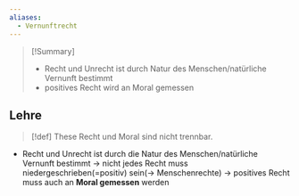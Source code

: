 ```yaml
---
aliases:
  - Vernunftrecht
---
```

>[!Summary]
>- Recht und Unrecht ist durch Natur des Menschen/natürliche Vernunft bestimmt
>- positives Recht wird an Moral gemessen
## Lehre
>[!def] These
>Recht und Moral sind nicht trennbar.

- Recht und Unrecht ist durch die Natur des Menschen/natürliche Vernunft bestimmt
-> nicht jedes Recht muss niedergeschrieben(=positiv) sein(-> Menschenrechte)
-> positives Recht muss auch an **Moral gemessen** werden